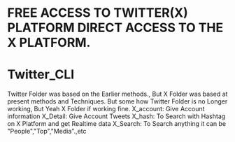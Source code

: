 # FREE ACCESS TO TWITTER(X) PLATFORM DIRECT ACCESS TO THE X PLATFORM.

# Twitter_CLI

Twitter Folder was based on the Earlier methods., But X Folder was based at present methods and Techniques.
But some how Twitter Folder is no Longer working, But Yeah X Folder if working fine.
X_account: Give Account information
X_Detail: Give Account Tweets
X_hash: To Search with Hashtag on X Platform and get Realtime data
X_Search: To Search anything it can be "People","Top","Media".,etc
